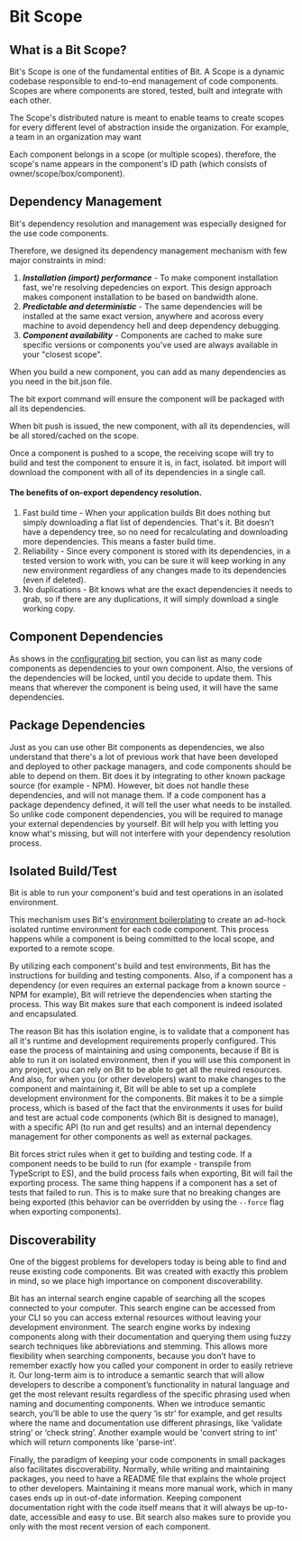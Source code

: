 
# Bit Scope

## What is a Bit Scope?
Bit's Scope is one of the fundamental entities of Bit. A Scope is a dynamic codebase responsible to end-to-end management of code components.
Scopes are where components are stored, tested, built and integrate with each other.
 
The Scope's distributed nature is meant to enable teams to create scopes for every different level of abstraction inside the organization.
For example, a team in an organization may want

Each component belongs in a scope (or multiple scopes). therefore, the scope's name appears in the component's ID path (which consists of owner/scope/box/component).

## Dependency Management

Bit's dependency resolution and management was especially designed for the use code components.

Therefore, we designed its dependency management mechanism with few major constraints in mind:

1. ***Installation (import) performance*** -
 To make component installation fast, we're resolving depedencies on export. This design approach makes component installation to be based on bandwidth alone. 
2. ***Predictable and deterministic*** - 
  The same dependencies will be installed at the same exact version, anywhere and acoross every machine to avoid dependency hell and deep dependency debugging.
3. ***Component availability*** - 
  Components are cached to make sure specific versions or components you've used are always available in your "closest scope".

When you build a new component, you can add as many dependencies as you need in the bit.json file.

The bit export command will ensure the component will be packaged with all its dependencies.

When bit push is issued, the new component, with all its dependencies, will be all stored/cached on the scope.

Once a component is pushed to a scope, the receiving scope will try to build and test the component to ensure it is, in fact, isolated.
bit import will download the component with all of its dependencies in a single call.

#### The benefits of on-export dependency resolution.

1. Fast build time - When your application builds Bit does nothing but simply downloading a flat list of dependencies. That's it. Bit doesn’t have a dependency tree, so no need for recalculating and downloading more dependencies. This means a faster build time. 
2. Reliability - Since every component is stored with its dependencies, in a tested version to work with, you can be sure it will keep working in any new environment regardless of any changes made to its dependencies (even if deleted).
3. No duplications - Bit knows what are the exact dependencies it needs to grab, so if there are any duplications, it will simply download a single working copy. 

## Component Dependencies

As shows in the [configurating bit](configurating-bit.md) section, you can list as many code components as dependencies to your own component. Also, the versions of the dependencies will be locked, until you decide to update them. This means that wherever the component is being used, it will have the same dependencies.

## Package Dependencies

Just as you can use other Bit components as dependencies, we also understand that there's a lot of previous work that have been developed and deployed to other package managers, and code components should be able to depend on them. Bit does it by integrating to other known package source (for example - NPM). However, bit does not handle these dependencies, and will not manage them. If a code component has a package dependency defined, it will tell the user what needs to be installed. So unlike code component dependencies, you will be required to manage your external dependencies by yourself. Bit will help you with letting you know what's missing, but will not interfere with your dependency resolution process. 

## Isolated Build/Test

Bit is able to run your component's buid and test operations in an isolated environment.

This mechanism uses Bit's [environment boilerplating](bit-component.md#component-environment) to create an ad-hock isolated runtime environment for each code component. This process happens while a component is being committed to the local scope, and exported to a remote scope. 

By utilizing each component's build and test environments, Bit has the instructions for building and testing components. Also, if a component has a dependency (or even requires an external package from a known source - NPM for example), Bit will retrieve the dependencies when starting the process. This way Bit makes sure that each component is indeed isolated and encapsulated.

The reason Bit has this isolation engine, is to validate that a component has all it's runtime and development requirements properly configured. This ease the process of maintaining and using components, because if Bit is able to run it on isolated environment, then if you will use this component in any project, you can rely on Bit to be able to get all the reuired resources. And also, for when you (or other developers) want to make changes to the component and maintaining it, Bit will be able to set up a complete development environment for the components. Bit makes it to be a simple process, which is based of the fact that the environments it uses for build and test are actual code components (which Bit is designed to manage), with a specific API (to run and get results) and an internal dependency management for other components as well as external packages.

Bit forces strict rules when it get to building and testing code. If a component needs to be build to run (for example - transpile from TypeScript to ES), and the build process fails when exporting, Bit will fail the exporting process. The same thing happens if a component has a set of tests that failed to run. This is to make sure that no breaking changes are being exported (this behavior can be overridden by using the `--force` flag when exporting components).

## Discoverability

One of the biggest problems for developers today is being able to find and reuse existing code components. Bit was created with exactly this problem in mind, so we place high importance on component discoverability.

Bit has an internal search engine capable of searching all the scopes connected to your computer. This search engine can be accessed from your CLI so you can access external resources without leaving your development environment. The search engine works by indexing components along with their documentation and querying them using fuzzy search techniques like abbreviations and stemming. This allows more flexibility when searching components, because you don’t have to remember exactly how you called your component in order to easily retrieve it. Our long-term aim is to introduce a semantic search that will allow developers to describe a component’s functionality in natural language and get the most relevant results regardless of the specific phrasing used when naming and documenting components. When we introduce semantic search, you’ll be able to use the query ‘is str’ for example, and get results where the name and documentation use different phrasings, like ‘validate string’ or ‘check string’. Another example would be 'convert string to int' which will return components like 'parse-int'.

Finally, the paradigm of keeping your code components in small packages also facilitates discoverability. Normally, while writing and maintaining packages, you need to have a README file that explains the whole project to other developers. Maintaining it means more manual work, which in many cases ends up in out-of-date information. Keeping component documentation right with the code itself means that it will always be up-to-date, accessible and easy to use. Bit search also makes sure to provide you only with the most recent version of each component.
